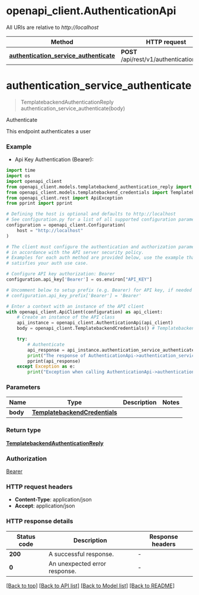 # openapi_client.AuthenticationApi

All URIs are relative to *http://localhost*

Method | HTTP request | Description
------------- | ------------- | -------------
[**authentication_service_authenticate**](AuthenticationApi.md#authentication_service_authenticate) | **POST** /api/rest/v1/authentication/login | Authenticate


# **authentication_service_authenticate**
> TemplatebackendAuthenticationReply authentication_service_authenticate(body)

Authenticate

This endpoint authenticates a user

### Example

* Api Key Authentication (Bearer):
```python
import time
import os
import openapi_client
from openapi_client.models.templatebackend_authentication_reply import TemplatebackendAuthenticationReply
from openapi_client.models.templatebackend_credentials import TemplatebackendCredentials
from openapi_client.rest import ApiException
from pprint import pprint

# Defining the host is optional and defaults to http://localhost
# See configuration.py for a list of all supported configuration parameters.
configuration = openapi_client.Configuration(
    host = "http://localhost"
)

# The client must configure the authentication and authorization parameters
# in accordance with the API server security policy.
# Examples for each auth method are provided below, use the example that
# satisfies your auth use case.

# Configure API key authorization: Bearer
configuration.api_key['Bearer'] = os.environ["API_KEY"]

# Uncomment below to setup prefix (e.g. Bearer) for API key, if needed
# configuration.api_key_prefix['Bearer'] = 'Bearer'

# Enter a context with an instance of the API client
with openapi_client.ApiClient(configuration) as api_client:
    # Create an instance of the API class
    api_instance = openapi_client.AuthenticationApi(api_client)
    body = openapi_client.TemplatebackendCredentials() # TemplatebackendCredentials | 

    try:
        # Authenticate
        api_response = api_instance.authentication_service_authenticate(body)
        print("The response of AuthenticationApi->authentication_service_authenticate:\n")
        pprint(api_response)
    except Exception as e:
        print("Exception when calling AuthenticationApi->authentication_service_authenticate: %s\n" % e)
```



### Parameters

Name | Type | Description  | Notes
------------- | ------------- | ------------- | -------------
 **body** | [**TemplatebackendCredentials**](TemplatebackendCredentials.md)|  | 

### Return type

[**TemplatebackendAuthenticationReply**](TemplatebackendAuthenticationReply.md)

### Authorization

[Bearer](../README.md#Bearer)

### HTTP request headers

 - **Content-Type**: application/json
 - **Accept**: application/json

### HTTP response details
| Status code | Description | Response headers |
|-------------|-------------|------------------|
**200** | A successful response. |  -  |
**0** | An unexpected error response. |  -  |

[[Back to top]](#) [[Back to API list]](../README.md#documentation-for-api-endpoints) [[Back to Model list]](../README.md#documentation-for-models) [[Back to README]](../README.md)

